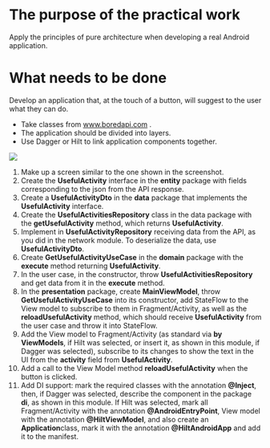 # The purpose of the practical work
Apply the principles of pure architecture when developing a real Android application.



# What needs to be done
Develop an application that, at the touch of a button, will suggest to the user what they can do.

- Take classes from www.boredapi.com . 
- The application should be divided into layers.
- Use Dagger or Hilt to link application components together.

![](https://github.com/user-attachments/assets/7e11b820-b12b-4e85-95d2-bebb4893079f)

1. Make up a screen similar to the one shown in the screenshot.
2. Create the **UsefulActivity** interface in the **entity** package with fields corresponding to the json from the API response.
3. Create a **UsefulActivityDto** in the **data** package that implements the **UsefulActivity** interface.
4. Create the **UsefulActivitiesRepository** class in the data package with the **getUsefulActivity** method, which returns **UsefulActivity**.
5. Implement in **UsefulActivityRepository** receiving data from the API, as you did in the network module. To deserialize the data, use **UsefulActivityDto**.
6. Create **GetUsefulActivityUseCase** in the **domain** package with the **execute** method returning **UsefulActivity**.
7. In the user case, in the constructor, throw **UsefulActivitiesRepository** and get data from it in the **execute** method.
8. In the **presentation** package, create **MainViewModel**, throw **GetUsefulActivityUseCase** into its constructor, add StateFlow to the View model to subscribe to them in Fragment/Activity, as well as the **reloadUsefulActivity** method, which should receive **UsefulActivity** from the user case and throw it into StateFlow.
9. Add the View model to Fragment/Activity (as standard via **by ViewModels**, if Hilt was selected, or insert it, as shown in this module, if Dagger was selected), subscribe to its changes to show the text in the UI from the **activity** field from **UsefulActivity**.
10. Add a call to the View Model method **reloadUsefulActivity** when the button is clicked.
11. Add DI support: mark the required classes with the annotation **@Inject**, then, if Dagger was selected, describe the component in the package **di**, as shown in this module. If Hilt was selected, mark all Fragment/Activity with the annotation **@AndroidEntryPoint**, View model with the annotation **@HiltViewModel**, and also create an **Application**class, mark it with the annotation **@HiltAndroidApp** and add it to the manifest.
